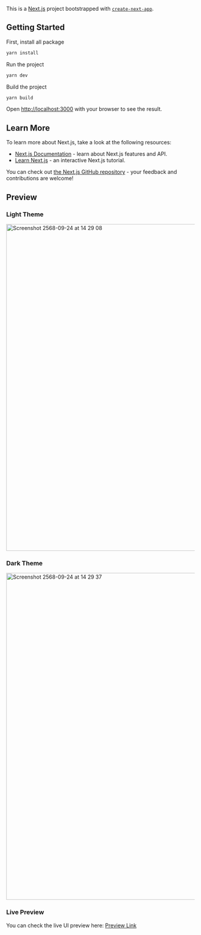 This is a [Next.js](https://nextjs.org) project bootstrapped with [`create-next-app`](https://nextjs.org/docs/app/api-reference/cli/create-next-app).

## Getting Started

First, install all package

```bash
yarn install
```

Run the project

```bash
yarn dev
```

Build the project

```bash
yarn build
```

Open [http://localhost:3000](http://localhost:3000) with your browser to see the result.

## Learn More

To learn more about Next.js, take a look at the following resources:

- [Next.js Documentation](https://nextjs.org/docs) - learn about Next.js features and API.
- [Learn Next.js](https://nextjs.org/learn) - an interactive Next.js tutorial.

You can check out [the Next.js GitHub repository](https://github.com/vercel/next.js) - your feedback and contributions are welcome!

## Preview

### Light Theme
<img width="1102" height="873" alt="Screenshot 2568-09-24 at 14 29 08" src="https://github.com/user-attachments/assets/f0ece01d-dae5-4ba3-a47f-11c146de21ca" />

### Dark Theme
<img width="1102" height="873" alt="Screenshot 2568-09-24 at 14 29 37" src="https://github.com/user-attachments/assets/f22a6942-d642-429c-9096-f350a007ac2c" />

### Live Preview
You can check the live UI preview here: [Preview Link](https://jam.dev/c/a269c11a-7aae-416d-a524-77d19e0f84ea)

